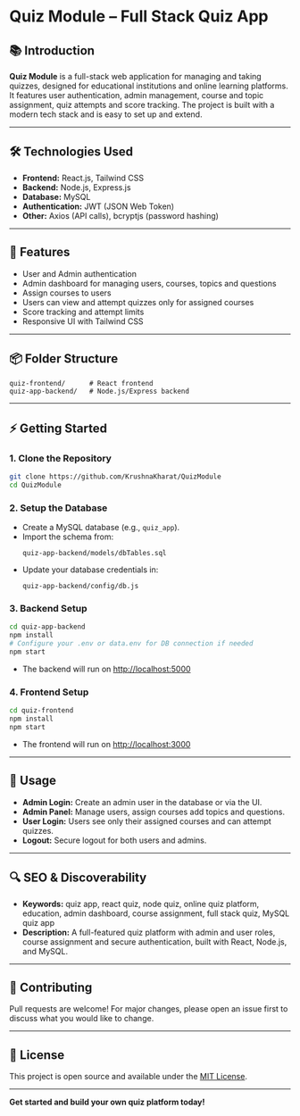 # Quiz Module – Full Stack Quiz App

## 📚 Introduction

**Quiz Module** is a full-stack web application for managing and taking quizzes, designed for educational institutions and online learning platforms. It features user authentication, admin management, course and topic assignment, quiz attempts and score tracking. The project is built with a modern tech stack and is easy to set up and extend.

---

## 🛠️ Technologies Used

- **Frontend:** React.js, Tailwind CSS
- **Backend:** Node.js, Express.js
- **Database:** MySQL
- **Authentication:** JWT (JSON Web Token)
- **Other:** Axios (API calls), bcryptjs (password hashing)

---

## 🚀 Features

- User and Admin authentication
- Admin dashboard for managing users, courses, topics and questions
- Assign courses to users
- Users can view and attempt quizzes only for assigned courses
- Score tracking and attempt limits
- Responsive UI with Tailwind CSS

---

## 📦 Folder Structure

```
quiz-frontend/      # React frontend
quiz-app-backend/   # Node.js/Express backend
```

---

## ⚡ Getting Started

### 1. **Clone the Repository**

```sh
git clone https://github.com/KrushnaKharat/QuizModule
cd QuizModule
```

### 2. **Setup the Database**

- Create a MySQL database (e.g., `quiz_app`).
- Import the schema from:
  ```
  quiz-app-backend/models/dbTables.sql
  ```
- Update your database credentials in:
  ```
  quiz-app-backend/config/db.js
  ```

### 3. **Backend Setup**

```sh
cd quiz-app-backend
npm install
# Configure your .env or data.env for DB connection if needed
npm start
```
- The backend will run on [http://localhost:5000](http://localhost:5000)

### 4. **Frontend Setup**

```sh
cd quiz-frontend
npm install
npm start
```
- The frontend will run on [http://localhost:3000](http://localhost:3000)

---

## 📝 Usage

- **Admin Login:** Create an admin user in the database or via the UI.
- **Admin Panel:** Manage users, assign courses add topics and questions.
- **User Login:** Users see only their assigned courses and can attempt quizzes.
- **Logout:** Secure logout for both users and admins.

---

## 🔍 SEO & Discoverability

- **Keywords:** quiz app, react quiz, node quiz, online quiz platform, education, admin dashboard, course assignment, full stack quiz, MySQL quiz app
- **Description:** A full-featured quiz platform with admin and user roles, course assignment and secure authentication, built with React, Node.js, and MySQL.

---

## 🤝 Contributing

Pull requests are welcome! For major changes, please open an issue first to discuss what you would like to change.

---

## 📄 License

This project is open source and available under the [MIT License](LICENSE).

---

**Get started and build your own quiz platform today!**
